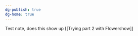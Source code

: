 ```yaml
---
dg-publish: true
dg-home: true
---
```

Test note, does this show up
[[Trying part 2 with Flowershow]]